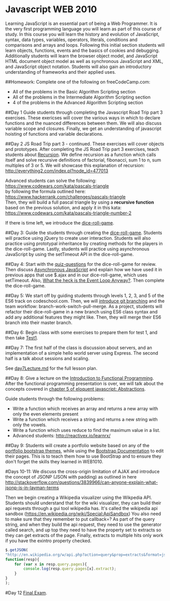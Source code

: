 Javascript WEB 2010  
====

Learning JavaScript is an essential part of being a Web Programmer.  It is the very first programming language you will learn as part of this course of study.  In this course you will learn the history and evolution of JavaScript, syntax, data types, variables, operators, literals, conditions and comparisons and arrays and loops.  Following this initial section students will learn objects, functions, events and the basics of cookies and debugging.  Additionally students will learn the browser object model, and JavaScript HTML document object model as well as synchronous JavaScript and XML, and JavaScript object notation.  Students will also gain an introductory understanding of frameworks and their applied uses.

##Homework:
Complete one of the following on freeCodeCamp.com:
* All of the problems in the Basic Algorithm Scripting section
* All of the problems in the Intermediate Algorithm Scripting section
* 4 of the problems in the Advanced Algorithm Scripting section

##Day 1
Guide students through completing the Javascript Road Trip part 3 exercises. These exericses will cover the various ways in which to declare functions and the nuanced differences between them. We will also discuss variable scope and closures. Finally, we get an understanding of javascript hoisting of functions and variable declarations.

##Day 2
JS Road Trip part 3 - continued. These exercises will cover objects and prototypes. After completing the JS Road Trip part 3 exercises, teach students about [Recursion](https://docs.google.com/presentation/d/1UYrhGqQdHogVWpzmpHy6C8ewe3EFrYYUuAZgwo_ct7Q/edit#slide=id.p). We define recursion as a function which calls itself and solve recursive definitions of factorial, fibonacci, sum 1 to n, sum multiples of 3 or 5. We will showcase this explanation of recursion: http://everything2.com/index.pl?node_id=477013

Advanced students can solve the following: https://www.codewars.com/kata/pascals-triangle  
by following the formula outlined here:  
https://www.hackerrank.com/challenges/pascals-triangle  
Then, they will build a full pascal triangle by using a **recursive function** based on the previous solution, and apply it in this kata:  https://www.codewars.com/kata/pascals-triangle-number-2

If there is time left, we introduce the [dice-roll-game](./complete-classwork/dice-roll-game-complete).

##Day 3:
Guide the students through creating the [dice-roll-game](./complete-classwork/dice-roll-game-complete). Students will practice using jQuery to create user interaction. Students will also practice using prototypal inheritance by creating methods for the players in the dice-roll-game. Lastly, students will practice using asynchronous JavaScript by using the setTimeout API in the dice-roll-game.

##Day 4:
Start with the [quiz-questions](./classwork/dice-roll-game/quiz-questions.md) for the dice-roll-game for review.
Then discuss [Asynchronous JavaScript](https://www.youtube.com/watch?v=vMfg0xGjcOI) and explain how we have used it in previous apps that use $.ajax and in our dice-roll-game, which uses setTimeout.
Also, [What the heck is the Event Loop Anyway?](https://www.youtube.com/watch?v=8aGhZQkoFbQ).
Then complete the dice-roll-game.

##Day 5:
We start off by guiding students through levels 1, 2, 3, and 5 of the ES6 track on codeschool.com.
Then, we will [introduce git branching](http://gitimmersion.com/lab_01.html) and the team workflow: branch-work-switch-pull-merge.
As a project, students will refactor their dice-roll-game in a new branch using ES6 class syntax and add any additional features they might like. Then, they will merge their ES6 branch into their master branch.

##Day 6:
Begin class with some exercises to prepare them for test 1, and then take [Test1](./test1).

##Day 7:
The first half of the class is discussion about servers, and an implementation of a simple hello world server using Express. The second half is a talk about sessions and scaling.

See [day7Lecture.md](day7Lecture.md) for the full lesson plan.

##Day 8:
Give a lecture on the [Introduction to Functional Programming](https://docs.google.com/presentation/d/1NTxza91hMToWKqRyKll48AuxwamEik_nj4W1Cj6d8hs/edit?usp=sharing).
After the functional programming presentation is over, we will talk about the concepts covered in [chapter 5 of eloquent javascript: Abstractions](https://docs.google.com/presentation/d/1JxBhgt37xZgazl9gXMCQB9acQu7B-qvLdeO_SZlvyu4/edit#slide=id.p).

Guide students through the following problems:
- Write a function which receives an array and returns a new array with only the even elements present
- Write a function which receives a string and returns a new string with only the vowels.
- Write a function which uses reduce to find the maximum value in a list.
- Advanced students: http://reactivex.io/learnrx/

##Day 9:
Students will create a portfolio website based on any of the [portfolio bootstrap themes](https://startbootstrap.com/template-categories/portfolios/), while using the [Bootstrap Documentation](http://getbootstrap.com/components/) to edit their pages. This is to teach them how to use BootStrap and to ensure they don't forget the skills they learned in WEB1010.

#Days 10-11:
We discuss the cross-origin limitation of AJAX and introduce the concept of JSONP (JSON with padding) as outlined in here http://stackoverflow.com/questions/3839966/can-anyone-explain-what-jsonp-is-in-layman-terms  

Then we begin creating a Wikipedia visualizer using the Wikpedia API. Students should understand that for the wiki visualizer, they can build their api requests through a gui tool wikipedia has. It's called the wikipedia api sandbox (https://en.wikipedia.org/wiki/Special:ApiSandbox) You also need to make sure that they remember to put callback=? As part of the query string, and when they build the api request, they need to use the generator called search, and up top they need to have the property set to extracts so they can get extracts of the page. Finally, extracts to multiple hits only work if you have the exintro property checked.

```javascript
$.getJSON(
"http://en.wikipedia.org/w/api.php?action=query&prop=extracts&format=json&generator=search&gsrsearch=julio&callback=?",
function(resp){
	for (var x in resp.query.pages){
		console.log(resp.query.pages[x].extract);
	}
}
);
```

#Day 12
[Final Exam](./final-exam).
